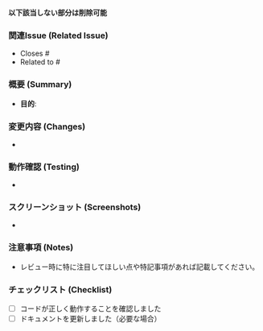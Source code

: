 **以下該当しない部分は削除可能**

### 関連Issue (Related Issue)
- Closes #
- Related to #

### 概要 (Summary)
- **目的**: 

### 変更内容 (Changes)
- 

### 動作確認 (Testing)
- 

### スクリーンショット (Screenshots)
- 

### 注意事項 (Notes)
- レビュー時に特に注目してほしい点や特記事項があれば記載してください。

### チェックリスト (Checklist)
- [ ] コードが正しく動作することを確認しました
- [ ] ドキュメントを更新しました（必要な場合）
